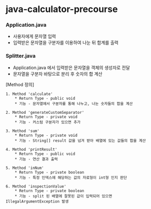 # java-calculator-precourse
### Application.java
* 사용자에게 문자열 입력
* 입력받은 문자열을 구분자를 이용하여 나눈 뒤 합계를 출력

### Splitter.java
* Application.java 에서 입력받은 문자열을 객체의 생성자로 전달
* 문자열을 구분자 바탕으로 분리 후 숫자의 합 계산


[Method 정의]

    1. Method 'calculate'
        * Return Type - public void
        * 기능 - 문자열에서 구분자를 통해 나누고, 나눈 숫자들의 합을 계산
       
    2. Method 'generateCustomSeparator'
        * Return Type - private void
        * 기능 - 커스텀 구분자가 있으면 추가
    
    3. Method 'sum'
        * Return Type - private void
        * 기능 - String[] result 값을 넘겨 받아 배열에 있는 값들의 합을 계산
         
    4. Method 'printResult'
        * Return Type - public void
        * 기능 - 연산 결과 출력
    
    5. Method 'inNum'
        * Return Type - private boolean
        * 기능 - 특정 인덱스에 해당하는 값의 자료형이 int형 인지 판단
        
    6. Method 'inspectionValue'
        * Return Type - private boolean
        * 기능 - split 된 배열에 잘못된 값이 입력되어 있으면 IllegalArgumentException 발생
